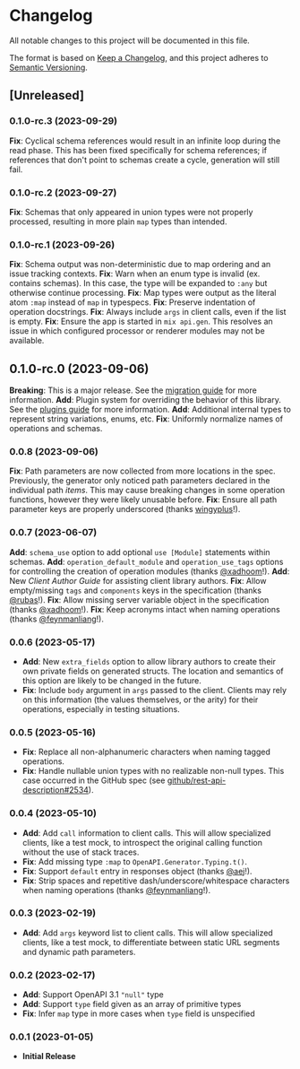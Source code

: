 # Changelog

All notable changes to this project will be documented in this file.

The format is based on [Keep a Changelog](https://keepachangelog.com/en/1.0.0/),
and this project adheres to [Semantic Versioning](https://semver.org/spec/v2.0.0.html).

## [Unreleased]

### 0.1.0-rc.3 (2023-09-29)

**Fix**: Cyclical schema references would result in an infinite loop during the read phase.
  This has been fixed specifically for schema references; if references that don't point to schemas create a cycle, generation will still fail.

### 0.1.0-rc.2 (2023-09-27)

**Fix**: Schemas that only appeared in union types were not properly processed, resulting in more plain `map` types than intended.

### 0.1.0-rc.1 (2023-09-26)

**Fix**: Schema output was non-deterministic due to map ordering and an issue tracking contexts.
**Fix**: Warn when an enum type is invalid (ex. contains schemas).
  In this case, the type will be expanded to `:any` but otherwise continue processing.
**Fix**: Map types were output as the literal atom `:map` instead of `map` in typespecs.
**Fix**: Preserve indentation of operation docstrings.
**Fix**: Always include `args` in client calls, even if the list is empty.
**Fix**: Ensure the app is started in `mix api.gen`.
  This resolves an issue in which configured processor or renderer modules may not be available.

## 0.1.0-rc.0 (2023-09-06)

**Breaking**: This is a major release.
  See the [migration guide](guides/migration.md) for more information.
**Add**: Plugin system for overriding the behavior of this library.
  See the [plugins guide](guides/plugins.md) for more information.
**Add**: Additional internal types to represent string variations, enums, etc.
**Fix**: Uniformly normalize names of operations and schemas.

### 0.0.8 (2023-09-06)

**Fix**: Path parameters are now collected from more locations in the spec.
  Previously, the generator only noticed path parameters declared in the individual path _items_.
  This may cause breaking changes in some operation functions, however they were likely unusable before.
**Fix**: Ensure all path parameter keys are properly underscored (thanks [wingyplus](https://github.com/wingyplus)!).

### 0.0.7 (2023-06-07)

**Add**: `schema_use` option to add optional `use [Module]` statements within schemas.
**Add**: `operation_default_module` and `operation_use_tags` options for controlling the creation of operation modules (thanks [@xadhoom](https://github.com/xadhoom)!).
**Add**: New _Client Author Guide_ for assisting client library authors.
**Fix**: Allow empty/missing `tags` and `components` keys in the specification (thanks [@rubas](https://github.com/rubas)!).
**Fix**: Allow missing server variable object in the specification (thanks [@xadhoom](https://github.com/xadhoom)!).
**Fix**: Keep acronyms intact when naming operations (thanks [@feynmanliang](https://github.com/feynmanliang)!).

### 0.0.6 (2023-05-17)

* **Add**: New `extra_fields` option to allow library authors to create their own private fields on generated structs.
  The location and semantics of this option are likely to be changed in the future.
* **Fix**: Include `body` argument in `args` passed to the client.
  Clients may rely on this information (the values themselves, or the arity) for their operations, especially in testing situations.

### 0.0.5 (2023-05-16)

* **Fix**: Replace all non-alphanumeric characters when naming tagged operations.
* **Fix**: Handle nullable union types with no realizable non-null types.
  This case occurred in the GitHub spec (see [github/rest-api-description#2534](https://github.com/github/rest-api-description/issues/2534)).

### 0.0.4 (2023-05-10)

* **Add**: Add `call` information to client calls.
  This will allow specialized clients, like a test mock, to introspect the original calling function without the use of stack traces.
* **Fix**: Add missing type `:map` to `OpenAPI.Generator.Typing.t()`.
* **Fix**: Support `default` entry in responses object (thanks [@aej](https://github.com/aej)!).
* **Fix**: Strip spaces and repetitive dash/underscore/whitespace characters when naming operations (thanks [@feynmanliang](https://github.com/feynmanliang)!).

### 0.0.3 (2023-02-19)

* **Add**: Add `args` keyword list to client calls.
  This will allow specialized clients, like a test mock, to differentiate between static URL segments and dynamic path parameters.

### 0.0.2 (2023-02-17)

* **Add**: Support OpenAPI 3.1 `"null"` type
* **Add**: Support `type` field given as an array of primitive types
* **Fix**: Infer `map` type in more cases when `type` field is unspecified

### 0.0.1 (2023-01-05)

* **Initial Release**
